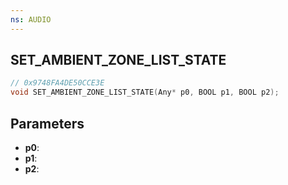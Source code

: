```yaml
---
ns: AUDIO
---
```

## SET_AMBIENT_ZONE_LIST_STATE

```c
// 0x9748FA4DE50CCE3E
void SET_AMBIENT_ZONE_LIST_STATE(Any* p0, BOOL p1, BOOL p2);
```

## Parameters
* **p0**:
* **p1**:
* **p2**:
